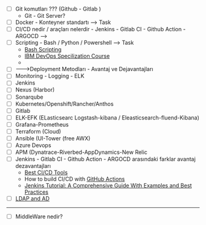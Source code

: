 - [ ] Git komutları ??? (Github - Gitlab )
	- Git - Git Server?
- [ ] Docker - Konteyner standartı --> Task
- [ ] CI/CD nedir / araçları nelerdir - Jenkins - Gitlab CI - Github Action - ARGOCD -->
- [ ] Scripting - Bash / Python / Powershell --> Task
	* [Bash Scripting](https://linuxconfig.org/bash-scripting-tutorial)
	* [IBM DevOps Specilization
Course](https://www.coursera.org/professional-certificates/devops-and-software-engineering?skipBrowseRedirect=true#courses)
	*
- [ ] --->Deployment Metodları - Avantaj ve Dejavantajları
- [ ] Monitoring - Logging - ELK
- [ ] Jenkins
- [ ] Nexus (Harbor)
- [ ] Sonarqube
- [ ] Kubernetes/Openshift/Rancher/Anthos
- [ ] Gitlab
- [ ] ELK-EFK (ELasticsearc Logstash-kibana / Eleasticsearch-fluend-Kibana)
- [ ] Grafana-Prometheus
- [ ] Terraform (Cloud)
- [ ] Ansible (UI-Tower (free AWX)
- [ ] Azure Devops
- [ ] APM (Dynatrace-Riverbed-AppDynamics-New Relic
- [ ] Jenkins - Gitlab CI - Github Action - ARGOCD arasındaki farklar avantaj dezavantajları
	- [Best CI/CD Tools](https://www.lambdatest.com/blog/best-ci-cd-tools/)
	- How to build CI/CD with [GitHub Actions](https://github.blog/2022-06-03-a-beginners-guide-to-ci-cd-and-automation-on-github/)
	- [Jenkins Tutorial: A Comprehensive Guide With Examples and Best Practices](https://www.lambdatest.com/learning-hub/jenkins)
- [ ] [LDAP and AD](https://www.varonis.com/blog/the-difference-between-active-directory-and-ldap#:~:text=LDAP%20is%20a%20directory%20services,that%20uses%20the%20LDAP%20protocol.)

---

- [ ] MiddleWare nedir?
